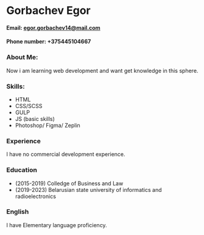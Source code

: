 # Gorbachev Egor
#### Email: egor.gorbachev14@mail.com
#### Phone number: +375445104667
### About Me:
Now i am learning web development and want get knowledge in this sphere.
### Skills:
 * HTML
 * CSS/SCSS
 * GULP
 * JS (basic skills)
 * Photoshop/ Figma/ Zeplin
 
### Experience
I have no commercial development experience. 
### Education

  * (2015-2019) Colledge of Business and Law
  * (2019-2023) Belarusian state university of informatics and radioelectronics
  
### English
  I have Elementary language proficiency.
